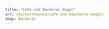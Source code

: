 ```yaml
---
title: "Café und Bäckerei Engel"
url: /eschershausen/cafe-und-baeckerei-engel/
shop: Bäckerei
---
```

